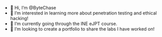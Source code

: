 - 👋 Hi, I’m @ByteChase
- 👀 I’m interested in learning more about penetration testing and ethical hacking! 
- 🌱 I’m currently going through the INE eJPT course. 
- 💞️ I’m looking to create a portfolio to share the labs I have worked on!  
  
<!---
Chase-cell/Chase-cell is a ✨ special ✨ repository because its `README.md` (this file) appears on your GitHub profile.
You can click the Preview link to take a look at your changes.
--->
